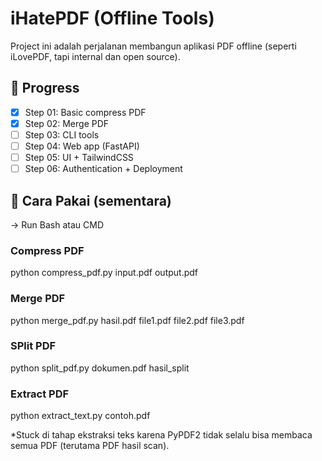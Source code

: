 # iHatePDF (Offline Tools)

Project ini adalah perjalanan membangun aplikasi PDF offline (seperti iLovePDF, tapi internal dan open source).

## 🚀 Progress
- [x] Step 01: Basic compress PDF
- [X] Step 02: Merge PDF
- [ ] Step 03: CLI tools
- [ ] Step 04: Web app (FastAPI)
- [ ] Step 05: UI + TailwindCSS
- [ ] Step 06: Authentication + Deployment

## 📌 Cara Pakai (sementara)
-> Run Bash atau CMD

### Compress PDF
python compress_pdf.py input.pdf output.pdf

### Merge PDF
python merge_pdf.py hasil.pdf file1.pdf file2.pdf file3.pdf

### SPlit PDF
python split_pdf.py dokumen.pdf hasil_split

### Extract PDF
python extract_text.py contoh.pdf

*Stuck di tahap ekstraksi teks karena PyPDF2 tidak selalu bisa membaca semua PDF (terutama PDF hasil scan).